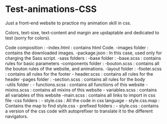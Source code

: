 # Test-animations-CSS
Just a front-end website to practice my animation skill in css.

Colors, text-sixe, text-content and margin are updaptable and dedicated to test (sorry for colors). 

Code composition : 
    -index.html : contains html Code.
    -images folder : contains the downloaded images.
    -package.json : In this case, used only for charging the Sass script.
    -sass folders : -base folder : -base.scss : contains rules for basic parameters
                    -components folder : -bouton.scss : contains all the bouton rules of the website, and animations.
                    -layout folder : -footer.scss : contains all rules for the footer
                                    - header.scss : contains all rules for the header
                    -pages folder : -section.scss : contains all rules for the body                                   
                    -utils folder : - functions.scss : contains all functions of this website
                                    - mixins.scss : contains all mixins of this website
                                    - variables.scss : contains all variables of this website
                    -main.scss : contains all links to import in css file
    -css folders : - style.css : All the code in css language
                    - style.css.map : Contains the map to find style.css
                    - prefixed folders : - style.css : contains a version of the css code with autoprefixer to translate it to the different navigators.